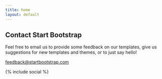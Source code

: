 ```yaml
---
title: home
layout: default
---
```



## Contact Start Bootstrap

Feel free to email us to provide some feedback on our templates, give us suggestions for new templates and themes, or to just say hello!

[feedback@startbootstrap.com](mailto:feedback@startbootstrap.com)

{% include social %}